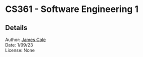 # CS361 - Software Engineering 1

## Details

Author: [James Cole](https://jcole.net/)  
Date: 1/09/23  
License: None

